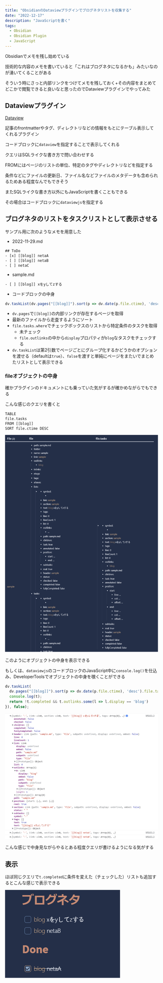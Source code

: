 ```yaml
---
title: "ObsidianのDataviewプラグインでブログネタリストを収集する"
date: "2022-12-17"
description: "JavaScriptを書く"
tags:
  - Obsidian
  - Obsidian Plugin
  - JavaScript
---
```


Obsidianでメモを残し始めている

技術的な内容のメモを書いていると「これはブログネタになるかも」みたいなのが湧いてくることがある

そういう時にさっと内部リンクをつけてメモを残しておく+その内容をまとめてどこかで閲覧できると良いなと思ったのでDataviewプラグインでやってみた

## Dataviewプラグイン

[Dataview](https://blacksmithgu.github.io/obsidian-dataview/)

記事のfrontmatterやタグ、ディレクトリなどの情報をもとにテーブル表示してくれるプラグイン

コードブロックに`dataview`を指定することで表示してくれる

クエリはSQLライクな書き方で問い合わせする

FROMにはページのリストの単位、特定のタグやディレクトリなどを指定する

条件などにファイルの更新日、ファイル名などファイルのメタデータも含められるためある程度なんでもできそう

またSQLライクな書き方以外にもJavaScriptを書くこともできる

その場合はコードブロックに`dataviewjs`を指定する

## ブログネタのリストをタスクリストとして表示させる

サンプル用に次のようなメモを用意した

- 2022-11-29.md

```
## ToDo
- [x] [[blog]] netaA
- [ ] [[blog]] netaB
- [ ] netaC
```

- sample.md

```
- [ ] [[blog]] xをyしてzする
```


- コードブロックの中身

```javascript
dv.taskList(dv.pages("[[blog]]").sort(p => dv.date(p.file.ctime), 'desc').file.tasks.where(t => !t.completed && t.outlinks.some((l) => l.display == 'blog')), false);
```

- `dv.pages`で`[[blog]]`の内部リンクが存在するページを取得
- 最新のファイルから走査するようにソート
- `file.tasks.where`でチェックボックスのリストから特定条件のタスクを取得
    - 未チェック
    - `file.outlinks`の中から`display`プロパティが`blog`なタスクをチェックする
- `dv.taskList`は第2引数でページごとにグループ化するかどうかのオプションを渡せる（defaultは`true`）、`false`を渡すと単純にページをまたいでまとめたリストとして表示できる

### fileオブジェクトの中身

確かプラグインのドキュメントにも乗っていた気がするが確かめながらでもできる

こんな感じのクエリを書くと

```dataview
TABLE
file.tasks
FROM [[blog]]
SORT file.ctime DESC
```

![alt](obsidian_dataview_list_with_outlink01.png)

このようにオブジェクトの中身を表示できる

もしくは、`dataviewjs`のコードブロックのJavaScript中に`console.log()`を仕込み、DeveloperToolsでオブジェクトの中身を覗くことができる

```javascript
dv.taskList(
  dv.pages("[[blog]]").sort(p => dv.date(p.file.ctime), 'desc').file.tasks.where(t => {
  console.log(t);
  return !t.completed && t.outlinks.some(l => l.display == 'blog')
}), false);
```

![alt](obsidian_dataview_list_with_outlink02.png)

こんな感じで中身見ながらやるとある程度クエリが書けるようになる気がする


## 表示

ほぼ同じクエリで`t.completed`に条件を変えた（チェックした）リストも追加するとこんな感じで表示できる

![alt](obsidian_dataview_list_with_outlink03.png)
